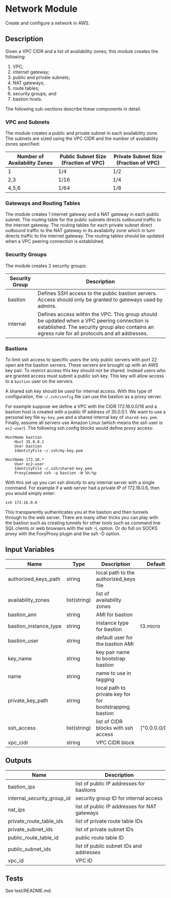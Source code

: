 # Network Module

Create and configure a network in AWS.

## Description

Given a VPC CIDR and a list of availability zones, this module creates the
following:
1. VPC;
1. internet gateway;
1. public and private subnets;
1. NAT gateways;
1. route tables;
1. security groups; and
1. bastion hosts.

The following sub-sections describe these components in detail.

### VPC and Subnets

The module creates a public and private subnet in each availability zone. The
subnets are sized using the VPC CIDR and the number of availability zones
specified:

| Number of Availability Zones | Public Subnet Size (Fraction of VPC) | Private Subnet Size (Fraction of VPC) |
| ---------------------------- | ------------------------------------ | ------------------------------------- |
| 1 | 1/4 | 1/2 |
| 2,3 | 1/16 | 1/4 |
| 4,5,6 | 1/64 | 1/8 |

### Gateways and Routing Tables

The module creates 1 internet gateway and a NAT gateway in each public subnet.
The routing table for the public subnets directs outbound traffic to the
internet gateway. The routing tables for each private subnet direct outbound
traffic to the NAT gateway in its availabilty zone which in turn directs
traffic to the internet gateway. The routing tables should be updated when a
VPC peering connection is established.

### Security Groups

The module creates 2 security groups:

| Security Group | Description |
| -------------- | ----------- |
| bastion | Defines SSH access to the public bastion servers. Access should only be granted to gateways used by admins. |
| internal | Defines access within the VPC. This group should be updated when a VPC peering connection is established. The security group also contains an egress rule for all protocols and all addresses. |

### Bastions

To limit ssh access to specific users the only public servers with port 22 open
are the bastion servers. These servers are brought up with an AWS key pair.
To restrict access this key should not be shared. Instead users who are granted
access must submit a public ssh key. This key will allow access to a `bastion`
user on the servers.

A shared ssh key should be used for internal access. With this type of
configuration, the `~/.ssh/config` file can use the bastion as a proxy server.

For example suppose we define a VPC with the CIDR 172.16.0.0/16 and a bastion
host is created with a public IP address of 35.0.0.1. We want to use a personal
key file `my-key.pem` and a shared internal key of `shared-key.pem`. Finally,
assume all servers use Amazon Linux (which means the ssh user is `ec2-user`).
The following ssh config blocks would define proxy access:

    HostName bastion
        Host 35.0.0.1
        User bastion
        IdentityFile ~/.ssh/my-key.pem
    
    HostName 172.16.*
        User ec2-user
        IdentityFile ~/.ssh/shared-key.pem
        ProxyCommand ssh -q bastion -W %h:%p

With this set up you can ssh _directly_ to any internal server with a single
command. For example if a web server had a private IP of 172.16.0.6, then you
would simply enter:

    ssh 172.16.0.6

This transparently authenticates you at the bastion and then tunnels through to
the web server. There are many other tricks you can play with the bastion such
as creating tunnels for other tools such as command line SQL clients or web
browsers with the ssh -L option. Or do full on SOCKS proxy with the FoxyProxy
plugin and the ssh -D option.

## Input Variables

| Name | Type | Description | Default |
| ---- | ---- | ----------- | ------- |
| authorized_keys_path | string | local path to the authorized_keys file |  |
| availability_zones | list(string) | list of availability zones |  |
| bastion_ami | string | AMI for bastion |  |
| bastion_instance_type | string | instance type for bastion | t3.micro |
| bastion_user | string | default user for the bastion AMI |  |
| key_name | string | key pair name to bootstrap bastion |  |
| name | string | name to use in tagging |  |
| private_key_path | string | local path to private key for for bootstrapping bastion |  |
| ssh_access | list(string) | list of CIDR blocks with ssh access | ["0.0.0.0/0"] |
| vpc_cidr | string | VPC CIDR block |  |

## Outputs

| Name | Description |
| ---- | ----------- |
| bastion_ips | list of public IP addresses for bastions |
| internal_security_group_id | security group ID for internal access |
| nat_ips | list of public IP addresses for NAT gateways |
| private_route_table_ids | list of private route table IDs |
| private_subnet_ids | list of private subnet IDs |
| public_route_table_id | public route table ID |
| public_subnet_ids | list of public subnet IDs and addresses |
| vpc_id | VPC ID |

## Tests

See test/README.md.
